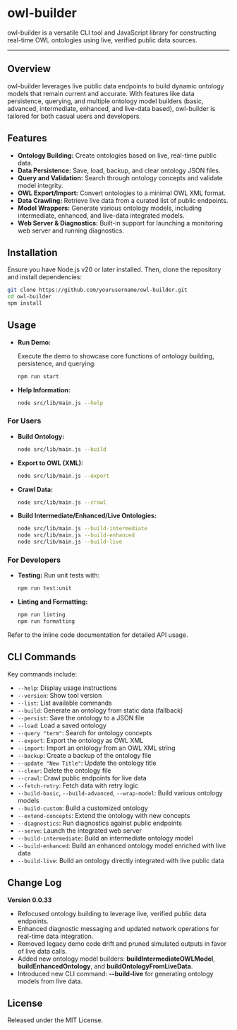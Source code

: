 # owl-builder

owl-builder is a versatile CLI tool and JavaScript library for constructing real-time OWL ontologies using live, verified public data sources.

---

## Overview

owl-builder leverages live public data endpoints to build dynamic ontology models that remain current and accurate. With features like data persistence, querying, and multiple ontology model builders (basic, advanced, intermediate, enhanced, and live-data based), owl-builder is tailored for both casual users and developers.

## Features

- **Ontology Building:** Create ontologies based on live, real-time public data.
- **Data Persistence:** Save, load, backup, and clear ontology JSON files.
- **Query and Validation:** Search through ontology concepts and validate model integrity.
- **OWL Export/Import:** Convert ontologies to a minimal OWL XML format.
- **Data Crawling:** Retrieve live data from a curated list of public endpoints.
- **Model Wrappers:** Generate various ontology models, including intermediate, enhanced, and live-data integrated models.
- **Web Server & Diagnostics:** Built-in support for launching a monitoring web server and running diagnostics.

## Installation

Ensure you have Node.js v20 or later installed. Then, clone the repository and install dependencies:

```bash
git clone https://github.com/yourusername/owl-builder.git
cd owl-builder
npm install
```

## Usage

- **Run Demo:**

  Execute the demo to showcase core functions of ontology building, persistence, and querying:
  
  ```bash
  npm run start
  ```

- **Help Information:**

  ```bash
  node src/lib/main.js --help
  ```

### For Users

- **Build Ontology:**
  ```bash
  node src/lib/main.js --build
  ```

- **Export to OWL (XML):**
  ```bash
  node src/lib/main.js --export
  ```

- **Crawl Data:**
  ```bash
  node src/lib/main.js --crawl
  ```

- **Build Intermediate/Enhanced/Live Ontologies:**
  ```bash
  node src/lib/main.js --build-intermediate
  node src/lib/main.js --build-enhanced
  node src/lib/main.js --build-live
  ```

### For Developers

- **Testing:** Run unit tests with:

  ```bash
  npm run test:unit
  ```

- **Linting and Formatting:**

  ```bash
  npm run linting
  npm run formatting
  ```

Refer to the inline code documentation for detailed API usage.

## CLI Commands

Key commands include:

- `--help`: Display usage instructions
- `--version`: Show tool version
- `--list`: List available commands
- `--build`: Generate an ontology from static data (fallback)
- `--persist`: Save the ontology to a JSON file
- `--load`: Load a saved ontology
- `--query "term"`: Search for ontology concepts
- `--export`: Export the ontology as OWL XML
- `--import`: Import an ontology from an OWL XML string
- `--backup`: Create a backup of the ontology file
- `--update "New Title"`: Update the ontology title
- `--clear`: Delete the ontology file
- `--crawl`: Crawl public endpoints for live data
- `--fetch-retry`: Fetch data with retry logic
- `--build-basic`, `--build-advanced`, `--wrap-model`: Build various ontology models
- `--build-custom`: Build a customized ontology
- `--extend-concepts`: Extend the ontology with new concepts
- `--diagnostics`: Run diagnostics against public endpoints
- `--serve`: Launch the integrated web server
- `--build-intermediate`: Build an intermediate ontology model
- `--build-enhanced`: Build an enhanced ontology model enriched with live data
- `--build-live`: Build an ontology directly integrated with live public data

## Change Log

**Version 0.0.33**
- Refocused ontology building to leverage live, verified public data endpoints.
- Enhanced diagnostic messaging and updated network operations for real-time data integration.
- Removed legacy demo code drift and pruned simulated outputs in favor of live data calls.
- Added new ontology model builders: **buildIntermediateOWLModel**, **buildEnhancedOntology**, and **buildOntologyFromLiveData**.
- Introduced new CLI command: **--build-live** for generating ontology models from live data.

## License

Released under the MIT License.
